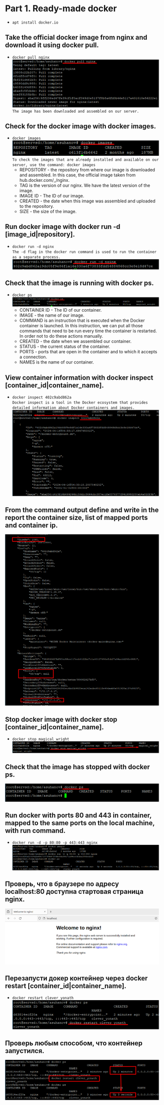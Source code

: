 # Part 1. Ready-made docker  
- `apt install docker.io`  
## Take the official docker image from nginx and download it using docker pull.   
- `docker pull nginx`  
![docker_pull_nginx](./images/part1/01.png)  
`The image has been downloaded and assembled on our server.`  
## Check for the docker image with docker images.  
- `docker images`    
![docker_images](./images/part1/02.png)  
`To check the images that are already installed and available on our server, use the command: docker images`  
    - REPOSITORY - the repository from where our image is downloaded and assembled. In this case, the official image taken from hub.docker.com/_/nginx.  
    - TAG is the version of our nginx. We have the latest version of the image.  
    - IMAGE ID - The ID of our image.  
    - CREATED - the date when this image was assembled and uploaded to the repository.  
    - SIZE - the size of the image.  
## Run docker image with docker run -d [image_id|repository].  
- `docker run -d nginx`  
`The -d flag in the docker run command is used to run the container as a separate process.`  
![docker_run_nginx](./images/part1/03.png)  
## Check that the image is running with docker ps.  
- `docker ps`  
![docker_ps](./images/part1/04.png)  
    - CONTAINER ID - The ID of our container. 
    - IMAGE - the name of our image. 
    - COMMAND is an instruction that is executed when the Docker container is launched. In this instruction, we can put all those commands that need to be run every time the container is restarted. In order not to do these actions manually. 
    - CREATED - the date when we assembled our container. 
    - STATUS - the current status of the container. 
    - PORTS - ports that are open in the container and to which it accepts a connection. 
    - NAMES is the name of our container.
## View container information with docker inspect [container_id|container_name].  
- `docker inspect 402c9abd862a`  
`Docker inspect is a tool in the Docker ecosystem that provides detailed information about Docker containers and images.`  
![docker_inspect_container](./images/part1/05.png)  
## From the command output define and write in the report the container size, list of mapped ports and container ip.  
![size_port_ip](./images/part1/06.png)  
## Stop docker image with docker stop [container_id|container_name].  
- `docker stop magical_wright`  
![docker_stop](./images/part1/07.png)  
## Check that the image has stopped with docker ps.  
![docker_ps](./images/part1/08.png)  
## Run docker with ports 80 and 443 in container, mapped to the same ports on the local machine, with run command.  
- `docker run -d -p 80:80 -p 443:443 nginx`  
![docker_run_80/443](./images/part1/09.png)  
## Проверь, что в браузере по адресу localhost:80 доступна стартовая страница nginx.  
![localhost:80](./images/part1/10.png)  
## Перезапусти докер контейнер через docker restart [container_id|container_name].  
- `docker restart clever_yonath`  
![docker_restart](./images/part1/11.png)  
## Проверь любым способом, что контейнер запустился.  
![docker_restart_check](./images/part1/12.png)  